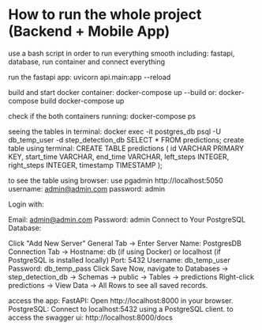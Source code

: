 # How to run the whole project (Backend + Mobile App)

use a bash script in order to run everything smooth including:
fastapi, database, run container and connect everything

run the fastapi app:
uvicorn api.main:app --reload

build and start docker container:
docker-compose up --build
or:
docker-compose build
docker-compose up

check if the both containers running:
docker-compose ps

seeing the tables in terminal:
docker exec -it postgres_db psql -U db_temp_user -d step_detection_db
SELECT \* FROM predictions;
create table using terminal:
CREATE TABLE predictions (
id VARCHAR PRIMARY KEY,
start_time VARCHAR,
end_time VARCHAR,
left_steps INTEGER,
right_steps INTEGER,
timestamp TIMESTAMP
);

to see the table using browser:
use pgadmin
http://localhost:5050
username: admin@admin.com
password: admin

Login with:

Email: admin@admin.com
Password: admin
Connect to Your PostgreSQL Database:

Click "Add New Server"
General Tab → Enter Server Name: PostgresDB
Connection Tab →
Hostname: db (if using Docker) or localhost (if PostgreSQL is installed locally)
Port: 5432
Username: db_temp_user
Password: db_temp_pass
Click Save
Now, navigate to Databases → step_detection_db → Schemas → public → Tables → predictions
Right-click predictions → View Data → All Rows to see all saved records.

access the app:
FastAPI: Open http://localhost:8000 in your browser.
PostgreSQL: Connect to localhost:5432 using a PostgreSQL client.
to access the swagger ui:
http://localhost:8000/docs
